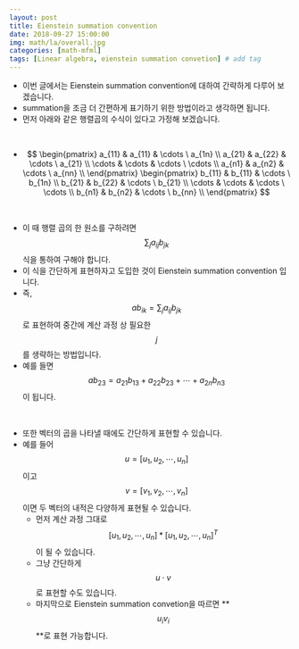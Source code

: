 ```yaml
---
layout: post
title: Eienstein summation convention  
date: 2018-09-27 15:00:00
img: math/la/overall.jpg
categories: [math-mfml] 
tags: [Linear algebra, eienstein summation convetion] # add tag
---
```


- 이번 글에서는 Eienstein summation convention에 대하여 간략하게 다루어 보겠습니다.
- summation을 조금 더 간편하게 표기하기 위한 방법이라고 생각하면 됩니다.
- 먼저 아래와 같은 행렬곱의 수식이 있다고 가정해 보겠습니다.

<br>

- $$ \begin{pmatrix} a_{11} & a_{11} & \cdots \ a_{1n} \\ a_{21} & a_{22} & \cdots \ a_{21} \\ \cdots & \cdots & \cdots \ \cdots \\ a_{n1} & a_{n2} & \cdots \ a_{nn} \\ \end{pmatrix} \begin{pmatrix} b_{11} & b_{11} & \cdots \ b_{1n} \\ b_{21} & b_{22} & \cdots \ b_{21} \\ \cdots & \cdots & \cdots \ \cdots \\ b_{n1} & b_{n2} & \cdots \ b_{nn} \\ \end{pmatrix} $$

<br>

- 이 때 행렬 곱의 한 원소를 구하려면 $$ \sum_{j}a_{ij}b_{jk} $$ 식을 통하여 구해야 합니다.
- 이 식을 간단하게 표현하자고 도입한 것이 Eienstein summation convention 입니다.
- 즉, $$ ab_{ik} = \sum_{j}a_{ij}b_{jk} $$ 로 표현하여 중간에 계산 과정 상 필요한 $$ j $$ 를 생략하는 방법입니다.
- 예를 들면 $$ ab_{23} = a_{21}b_{13} + a_{22}b_{23} + \cdots + a_{2n}b_{n3} $$ 이 됩니다.

<br>

- 또한 벡터의 곱을 나타낼 때에도 간단하게 표현할 수 있습니다.
- 예를 들어 $$ u = [u_{1}, u_{2}, \cdots, u_{n}] $$ 이고 $$ v = [v_{1}, v_{2}, \cdots, v_{n}] $$ 이면 두 벡터의 내적은 다양하게 표현될 수 있습니다.
    - 먼저 계산 과정 그대로 $$ [u_{1}, u_{2}, \cdots, u_{n}]*[u_{1}, u_{2}, \cdots, u_{n}]^{T} $$이 될 수 있습니다.
    - 그냥 간단하게 $$ u \cdot v $$로 표현할 수도 있습니다.
    - 마지막으로 Eienstein summation convetion을 따르면 **$$ u_{i}v_{i} $$**로 표현 가능합니다.

 
